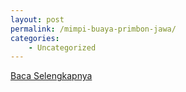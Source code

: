 ```yaml
---
layout: post
permalink: /mimpi-buaya-primbon-jawa/
categories:
    - Uncategorized
---
```


[Baca Selengkapnya](/10)